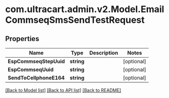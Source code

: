 
# com.ultracart.admin.v2.Model.EmailCommseqSmsSendTestRequest

## Properties

Name | Type | Description | Notes
------------ | ------------- | ------------- | -------------
**EspCommseqStepUuid** | **string** |  | [optional] 
**EspCommseqUuid** | **string** |  | [optional] 
**SendToCellphoneE164** | **string** |  | [optional] 

[[Back to Model list]](../README.md#documentation-for-models)
[[Back to API list]](../README.md#documentation-for-api-endpoints)
[[Back to README]](../README.md)

